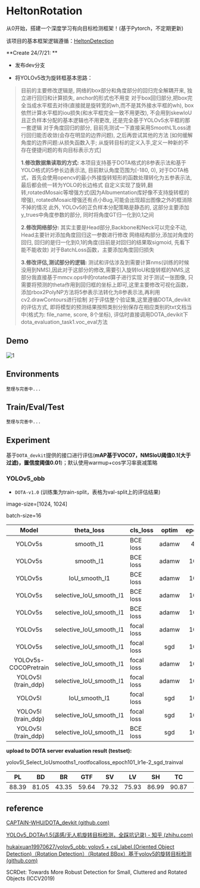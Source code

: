 # HeltonRotation
从0开始，搭建一个深度学习有向目标检测框架！(基于Pytorch，不定期更新) 

该项目的基本框架逻辑遵循：[HeltonDetection](https://github.com/Scienthusiasts/HeltonDetection)

**Create 24/7/21: **

- 发布dev分支

- 将YOLOv5改为旋转框基本思路：

> 目前的主要修改逻辑是, 网络的box部分和角度部分的回归完全解耦开来, 独立进行回归和计算损失, anchor的形式也不用变
> 对于box回归部分,把box完全当成水平框去对待(直接就是旋转宽的wh,而不是其外接水平框的wh), box依然计算水平框的iou损失(和水平框完全一致不用更改), 不会用到skewIoU
> 且正负样本分配的基本逻辑也不用更改, 还是完全基于YOLOv5水平框的那一套逻辑
> 对于角度回归的部分, 目前先测试一下直接采用SmoothL1Loss进行回归能否收敛(会存在明显的边界问题), 之后再尝试其他的方法
> [如何缓解角度的边界问题:从损失函数入手; 从旋转目标的定义入手,定义一种新的不存在便捷问题的有向目标表示方式]
>
> **1.修改数据集读取的方式:**
> 本项目支持基于DOTA格式的8参表示法和基于YOLO格式的5参长边表示法, 目前默认角度范围为[-180, 0), 
> 对于DOTA格式，首先会使用opencv的最小外接旋转矩形的函数处理转化为五参表示法, 最后都会统一转为YOLO的长边格式
> 自定义实现了旋转,翻转,rotatedMosaic等增强方式(因为Albumentation库好像不支持旋转框的增强), rotatedMosaic增强还有点小Bug,可能会出现超出图像之外的框消除不掉的情况
> 此外, YOLOv5的正负样本分配策略是静态的, 这部分主要添加y_trues中角度参数的部分, 同时将角度GT归一化到0,1之间
>
> **2.修改网络部分:**
> 其实主要是Head部分,Backbone和Neck可以完全不动, Head主要针对添加角度回归这一参数进行修改
> 网络结构部分,添加对角度的回归, 回归的是归一化到0,1的角度(目前是对回归的结果取sigmoid, 先看下能不能收敛)
> 对于BatchLoss函数，主要添加角度回归损失
>
> **3.修改评估,测试部分的逻辑:**
> 测试和评估涉及到需要计算nms(训练的时候没用到NMS),因此对于这部分的修改,需要引入旋转IoU和旋转框的NMS,这部分我直接基于mmcv.ops中的rotated算子进行实现
> 对于测试一张图像, 只需要将预测的theta作用到回归框的坐标上即可,这里主要修改可视化函数，添加rbox2PolyNP方法将5参表示法转化为8参表示法,再利用cv2.drawContours进行绘制
> 对于评估整个验证集,这里遵循DOTA_devikit的评估方式, 即将模型的预测结果按照类别分别保存在相应类别的txt文档当中(格式为: file_name, score, 8个坐标), 评估时直接调用DOTA_devikit下dota_evaluation_task1.voc_eval方法



## Demo

![1](https://github.com/Scienthusiasts/HeltonRotation/blob/dev/demo/demo.png)

## Environments

```
整理与完善中...
```



## Train/Eval/Test

```
整理与完善中...
```



## Experiment

基于`DOTA_devkit`提供的接口进行评估(**mAP基于VOC07，NMSIoU阈值0.1(大于过滤)，置信度阈值0.01**)；默认使用warmup+cos学习率衰减策略

### YOLOv5_obb

- `DOTA-v1.0` (训练集为train-split，表格为val-split上的评估结果)

image-size=[1024, 1024]

batch-size=16

|        Model         |       theta_loss        | cls_loss   | optim | epoch | max_lr | lr_decay |  mAP50(%)  |
| :------------------: | :---------------------: | ---------- | :---: | :---: | :----: | :------: | :--------: |
|       YOLOv5s        |        smooth_l1        | BCE loss   | adamw |  49   |  1e-3  |   0.1    |   58.434   |
|       YOLOv5s        |        smooth_l1        | BCE loss   | adamw |  101  |  1e-3  |   0.1    |   63.003   |
|       YOLOv5s        |      IoU_smooth_l1      | BCE loss   | adamw |  101  |  1e-3  |   0.1    |   62.435   |
|       YOLOv5s        | selective_IoU_smooth_l1 | BCE loss   | adamw |  101  |  1e-3  |   0.1    |   65.427   |
|       YOLOv5s        | selective_IoU_smooth_l1 | BCE loss   | adamw |  101  |  1e-3  |   0.01   |   64.177   |
|       YOLOv5s        | selective_IoU_smooth_l1 | focal loss | adamw |  101  |  1e-3  |   0.1    |   65.430   |
|       YOLOv5s        | selective_IoU_smooth_l1 | focal loss |  sgd  |  101  |  1e-2  |   0.1    |   65.271   |
| YOLOv5s-COCOPretrain | selective_IoU_smooth_l1 | focal loss | adamw |  101  |  1e-3  |   0.1    |   63.770   |
| YOLOv5l (train_ddp)  | selective_IoU_smooth_l1 | focal loss | adamw |  101  |  1e-3  |   0.1    |   64.565   |
|       YOLOv5l        |      IoU_smooth_l1      | focal loss |  sgd  |  101  |  1e-2  |   0.1    |   70.192   |
| YOLOv5l (train_ddp)  | selective_IoU_smooth_l1 | focal loss |  sgd  |  101  |  1e-2  |   0.1    | **71.255** |
| YOLOv5l (train_ddp)  | selective_IoU_smooth_l1 | BCE loss   |  sgd  |  101  |  1e-2  |   0.1    |   69.822   |

**upload to DOTA server evaluation result (testset):**

yolov5l_Select_IoUsmooths1_rootfocalloss_epoch101_lr1e-2_sgd_trainval

|  PL   |  BD   |  BR   |  GTF  |  SV   |  LV   |  SH   |  TC   |  BC   |  ST   |  SBF  |  RA   |  HA   |  SP   |  HC   | mAP50 | mAP75 |  mAP  |
| :---: | :---: | :---: | :---: | :---: | :---: | :---: | :---: | :---: | :---: | :---: | :---: | :---: | :---: | :---: | :---: | :---: | :---: |
| 88.39 | 81.05 | 43.35 | 59.64 | 79.32 | 75.93 | 86.99 | 90.87 | 86.90 | 87.62 | 49.03 | 64.55 | 67.83 | 71.23 | 57.35 | 72.68 | 38.99 | 40.23 |



## reference

[CAPTAIN-WHU/DOTA_devkit (github.com)](https://github.com/CAPTAIN-WHU/DOTA_devkit)

[YOLOv5_DOTAv1.5(遥感/无人机旋转目标检测，全踩坑记录) - 知乎 (zhihu.com)](https://zhuanlan.zhihu.com/p/357992219)

[hukaixuan19970627/yolov5_obb: yolov5 + csl_label.(Oriented Object Detection)（Rotation Detection）（Rotated BBox）基于yolov5的旋转目标检测 (github.com)](https://github.com/hukaixuan19970627/yolov5_obb)

SCRDet: Towards More Robust Detection for Small, Cluttered and Rotated Objects (ICCV2019)

